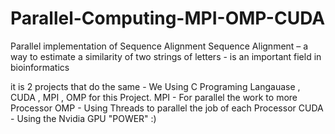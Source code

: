 # Parallel-Computing-MPI-OMP-CUDA
Parallel implementation of Sequence Alignment
Sequence Alignment – a way to estimate a similarity of two strings of letters - is an important field in
bioinformatics

it is 2 projects that do the same -
We Using C Programing Langauase , CUDA , MPI , OMP for this Project.
MPI - For parallel the work to more Processor
OMP - Using Threads to parallel the job of each Processor
CUDA - Using the Nvidia GPU "POWER" :)
